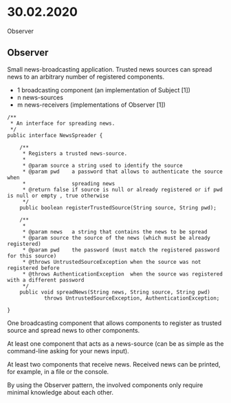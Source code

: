 # 30.02.2020
Observer

 Observer
----------------------------------------------



Small news-broadcasting application.
Trusted news sources can spread news to an arbitrary number of registered components.


- 1 broadcasting component (an implementation of Subject [1])
- n news-sources
- m news-receivers (implementations of Observer [1])



```
/**
 * An interface for spreading news.
 */
public interface NewsSpreader {
	
	/**
	 * Registers a trusted news-source.
	 * 
	 * @param source a string used to identify the source
	 * @param pwd    a password that allows to authenticate the source when
	 *               spreading news
	 * @return false if source is null or already registered or if pwd is null or empty , true otherwise
	 */
	public boolean registerTrustedSource(String source, String pwd);

	/**
	 * 
	 * @param news   a string that contains the news to be spread
	 * @param source the source of the news (which must be already registered)
	 * @param pwd    the password (must match the registered password for this source)
	 * @throws UntrustedSourceException when the source was not registered before
	 * @throws AuthenticationException  when the source was registered with a different password
	 */
	public void spreadNews(String news, String source, String pwd)
			throws UntrustedSourceException, AuthenticationException;

}
```

 One broadcasting component that allows components to register as trusted source and spread news to other components.

 At least one component that acts as a news-source (can be as simple as the command-line asking for your news input).

 At least two components that receive news. Received news can be printed, for example, in a file or the console. 

By using the Observer pattern, the involved components only require minimal knowledge about each other.


